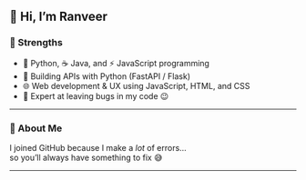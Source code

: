 <h2>👋 Hi, I’m Ranveer</h2>

### 💪 Strengths
- 🐍 Python, ☕ Java, and ⚡ JavaScript programming  
- 🔗 Building APIs with Python (FastAPI / Flask)  
- 🌐 Web development & UX using JavaScript, HTML, and CSS  
- 🐞 Expert at leaving bugs in my code 😉  

---

### 🙌 About Me
I joined GitHub because I make a *lot* of errors…  
so you’ll always have something to fix 😅  

---

<!---
RanveerisdeGOAT/RanveerisdeGOAT is a ✨ special ✨ repository because its `README.md` (this file) appears on your GitHub profile.
You can click the Preview link to take a look at your changes.
--->

